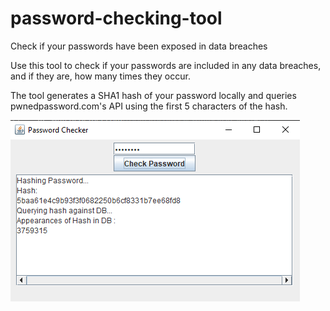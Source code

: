 # password-checking-tool
Check if your passwords have been exposed in data breaches

Use this tool to check if your passwords are included in any data breaches, and if they are, how many times they occur.

The tool generates a SHA1 hash of your password locally and queries pwnedpassword.com's API using the first 5 characters of the hash.


![Application at work](readme/preview.png)